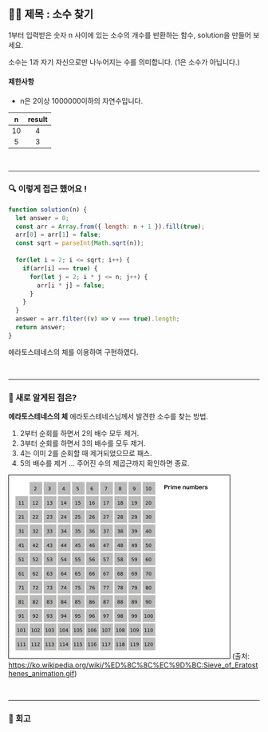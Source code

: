 ## ✍🏻 제목 : 소수 찾기
1부터 입력받은 숫자 n 사이에 있는 소수의 개수를 반환하는 함수, solution을 만들어 보세요.

소수는 1과 자기 자신으로만 나누어지는 수를 의미합니다.
(1은 소수가 아닙니다.)

#### 제한사항
- n은 2이상 1000000이하의 자연수입니다.

|n|result|
|:------:|:----:|
|10|4|
|5|3|

</br>

---

### 🔍 이렇게 접근 했어요 !

```javascript
function solution(n) {
  let answer = 0;
  const arr = Array.from({ length: n + 1 }).fill(true);
  arr[0] = arr[1] = false;
  const sqrt = parseInt(Math.sqrt(n));

  for(let i = 2; i <= sqrt; i++) {
    if(arr[i] === true) {
      for(let j = 2; i * j <= n; j++) {
        arr[i * j] = false;
      }
    }
  }
  answer = arr.filter((v) => v === true).length;
  return answer;
}  
```
에라토스테네스의 체를 이용하여 구현하였다.

</br>

---

### 🎉 새로 알게된 점은?
**에라토스테네스의 체**
에라토스테네스님께서 발견한 소수를 찾는 방법.

1. 2부터 순회를 하면서 2의 배수 모두 제거.
2. 3부터 순회를 하면서 3의 배수를 모두 제거. 
3. 4는 이미 2를 순회할 때 제거되었으므로 패스. 
4. 5의 배수를 제거
... 
주어진 수의 제곱근까지 확인하면 종료.

![에라토스테네스의 체 수행과정](image.png)
(출처: https://ko.wikipedia.org/wiki/%ED%8C%8C%EC%9D%BC:Sieve_of_Eratosthenes_animation.gif)

</br>

---

### 🐾 회고